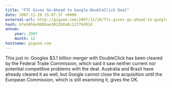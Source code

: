 ```yaml
---
title: "FTC Gives Go-Ahead to Google-DoubleClick Deal"
date: 2007-12-20 15:07:37 +0000
external-url: http://gigaom.com/2007/12/20/ftc-gives-go-ahead-to-google-doubleclick-deal/
hash: bfe9456e9886ae3022b8a0c12f76d92d
annum:
    year: 2007
    month: 12
hostname: gigaom.com
---
```


This just in: Googles $3.1 billion merger with DoubleClick has been cleared by the Federal Trade Commission, which said it saw neither current nor potential competitive problems with the deal. Australia and Brazil have already cleared it as well, but Google cannot close the acquisition until the European Commission, which is still examining it, gives the OK.

